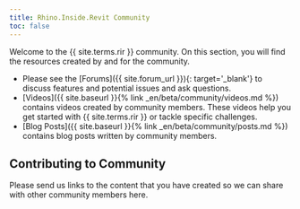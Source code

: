 ```yaml
---
title: Rhino.Inside.Revit Community
toc: false
---
```


Welcome to the {{ site.terms.rir }} community. On this section, you will find the resources created by and for the community.

- Please see the [Forums]({{ site.forum_url }}){: target='_blank'} to discuss features and potential issues and ask questions.
- [Videos]({{ site.baseurl }}{% link _en/beta/community/videos.md %}) contains videos created by community members. These videos help you get started with {{ site.terms.rir }} or tackle specific challenges.
- [Blog Posts]({{ site.baseurl }}{% link _en/beta/community/posts.md %}) contains blog posts written by community members.

## Contributing to Community

Please send us links to the content that you have created so we can share with other community members here.


